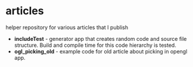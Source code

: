articles
========

helper repository for various articles that I publish

- **includeTest** - generator app that creates random code and source file structure. Build and compile time for this code hierarchy is tested.
- **ogl_picking_old** - example code for old article about picking in opengl app.